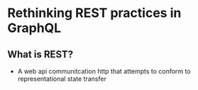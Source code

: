 # Rethinking REST practices in GraphQL

## What is REST?

- A web api communitcation http that attempts to conform to representational state transfer
